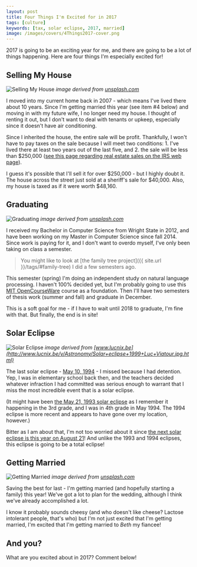 ```yaml
---
layout: post
title: Four Things I'm Excited for in 2017
tags: [culture]
keywords: [tax, solar eclipse, 2017, married]
image: /images/covers/4Things2017-cover.png
---
```


2017 is going to be an exciting year for me, and there are going to be a lot of things happening. Here are four things I'm especially excited for!

<style>
.entry img{margin-left: 0;}
</style>

## Selling My House

![Selling My House](/images/4things2017/sell-house.jpg "Selling My House")
*image derived from [unsplash.com](https://unsplash.com/photos/1ddol8rgUH8)*

I moved into my current home back in 2007 - which means I've lived there about 10 years. Since I'm getting married this year (see item #4 below) and moving in with my future wife, I no longer need my house.
I thought of renting it out, but I don't want to deal with tenants or upkeep, especially since it doesn't have air conditioning.

Since I inherited the house, the entire sale will be profit. Thankfully, I won't have to pay taxes on the sale because I will meet two conditions: 1. I've lived there at least two years out of the last five, and 2. the sale will be less than $250,000 ([see this page regarding real estate sales on the IRS web page](https://www.irs.gov/businesses/small-businesses-self-employed/sale-of-residence-real-estate-tax-tips)). 

I guess it's possible that I'll sell it for over $250,000 - but I highly doubt it. The house across the street just sold at a sheriff's sale for $40,000. Also, my house is taxed as if it were worth $48,160.

## Graduating

![Graduating](/images/4things2017/graduate.jpg "Graduating")
*image derived from [unsplash.com](https://unsplash.com/photos/32jpXPNlmqY)*

I received my Bachelor in Computer Science from Wright State in 2012, and have been working on my Master in Computer Science since fall 2014. Since work is paying for it, and I don't want to overdo myself, I've only been taking on class a semester.

> You might like to look at [the family tree project]({{ site.url }}/tags/#family-tree) I did a few semesters ago.

This semester (spring) I'm doing an independent study on natural language processing. I haven't 100% decided yet, but I'm probably going to use this [MIT OpenCourseWare](https://ocw.mit.edu/courses/electrical-engineering-and-computer-science/6-864-advanced-natural-language-processing-fall-2005/) course as a foundation. Then I'll have two semesters of thesis work (summer and fall) and graduate in December.

This is a soft goal for me - if I have to wait until 2018 to graduate, I'm fine with that. But finally, the end is in site!

## Solar Eclipse

![Solar Eclipse](/images/4things2017/eclipse.jpg "Solar Eclipse")
*image derived from [www.lucnix.be](http://www.lucnix.be/v/Astronomy/Solar+eclipse+1999+Luc+Viatour.jpg.html)*

The last solar eclipse - [May 10, 1994](https://en.wikipedia.org/wiki/Solar_eclipse_of_May_10,_1994) - I missed because I had detention. Yep, I was in elementary school back then, and the teachers decided whatever infraction I had committed was serious enough to warrant that I miss the most incredible event that is a solar eclipse.

(It might have been [the May 21, 1993 solar eclipse](https://en.wikipedia.org/wiki/Solar_eclipse_of_May_21,_1993) as I remember it happening in the 3rd grade, and I was in 4th grade in May 1994. The 1994 eclipse is more recent and appears to have gone over my location, however.)

Bitter as I am about that, I'm not too worried about it since [the next solar eclipse is this year on August 21](https://en.wikipedia.org/wiki/Solar_eclipse_of_August_21,_2017)! And unlike the 1993 and 1994 eclipses, this eclipse is going to be a total eclipse! 

## Getting Married

![Getting Married](/images/4things2017/marry.jpg "Getting Married")
*image derived from [unsplash.com](https://unsplash.com/search/marriage?photo=w4bp40RJZ9M)*

Saving the best for last - I'm getting married (and hopefully starting a family) this year! We've got a lot to plan for the wedding, although I think we've already accomplished a lot.

I know it probably sounds cheesy (and who doesn't like cheese? Lactose intolerant people, that's who) but I'm not just excited that I'm getting married, I'm excited that I'm getting married to *Beth* my fiancee!

## And you?

What are you excited about in 2017? Comment below!
